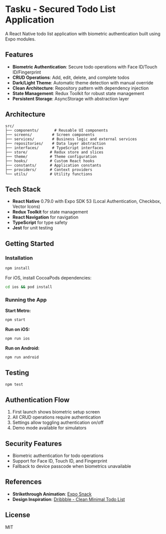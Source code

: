 # Tasku - Secured Todo List Application

A React Native todo list application with biometric authentication built using Expo modules.

## Features

- **Biometric Authentication**: Secure todo operations with Face ID/Touch ID/Fingerprint
- **CRUD Operations**: Add, edit, delete, and complete todos
- **Dark/Light Theme**: Automatic theme detection with manual override
- **Clean Architecture**: Repository pattern with dependency injection
- **State Management**: Redux Toolkit for robust state management
- **Persistent Storage**: AsyncStorage with abstraction layer

## Architecture

```
src/
├── components/       # Reusable UI components
├── screens/         # Screen components
├── services/        # Business logic and external services
├── repositories/    # Data layer abstraction
├── interfaces/      # TypeScript interfaces
├── store/          # Redux store and slices
├── theme/          # Theme configuration
├── hooks/          # Custom React hooks
├── constants/      # Application constants
├── providers/      # Context providers
└── utils/          # Utility functions
```

## Tech Stack

- **React Native** 0.79.0 with Expo SDK 53 (Local Authentication, Checkbox, Vector Icons)
- **Redux Toolkit** for state management
- **React Navigation** for navigation
- **TypeScript** for type safety
- **Jest** for unit testing

## Getting Started

### Installation

```bash
npm install
```

For iOS, install CocoaPods dependencies:
```bash
cd ios && pod install
```

### Running the App

**Start Metro:**
```bash
npm start
```

**Run on iOS:**
```bash
npm run ios
```

**Run on Android:**
```bash
npm run android
```

## Testing

```bash
npm test
```

## Authentication Flow

1. First launch shows biometric setup screen
2. All CRUD operations require authentication
3. Settings allow toggling authentication on/off
4. Demo mode available for simulators

## Security Features

- Biometric authentication for todo operations
- Support for Face ID, Touch ID, and Fingerprint
- Fallback to device passcode when biometrics unavailable

## References

- **Strikethrough Animation**: [Expo Snack](https://snack.expo.dev/l9n-DBTtC)
- **Design Inspiration**: [Dribbble - Clean Minimal Todo List](https://dribbble.com/shots/24425951-Clean-Minimal-Todo-List-Design)

## License

MIT
